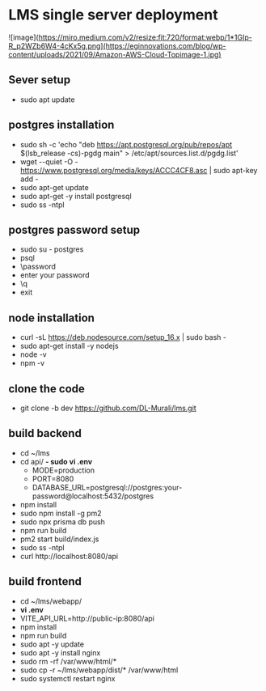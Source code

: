 # LMS single server deployment
![image](https://miro.medium.com/v2/resize:fit:720/format:webp/1*1GIp-R_p2WZb6W4-4cKx5g.png](https://eginnovations.com/blog/wp-content/uploads/2021/09/Amazon-AWS-Cloud-Topimage-1.jpg)
## Sever setup
- sudo apt update
## postgres installation
- sudo sh -c 'echo "deb https://apt.postgresql.org/pub/repos/apt $(lsb_release -cs)-pgdg main" > /etc/apt/sources.list.d/pgdg.list'
- wget --quiet -O - https://www.postgresql.org/media/keys/ACCC4CF8.asc | sudo apt-key add -
- sudo apt-get update
- sudo apt-get -y install postgresql
- sudo ss -ntpl
## postgres password setup
- sudo su - postgres
- psql
- \password
- enter your password
- \q
- exit
## node installation
- curl -sL https://deb.nodesource.com/setup_16.x | sudo bash -
- sudo apt-get install -y nodejs
- node -v
- npm -v
## clone the code
- git clone -b dev https://github.com/DL-Murali/lms.git
## build backend
- cd ~/lms
- cd api/
**- sudo vi .env**
  - MODE=production
  - PORT=8080
  - DATABASE_URL=postgresql://postgres:your-password@localhost:5432/postgres  
- npm install
- sudo npm install -g pm2
- sudo npx prisma db push
- npm run build
- pm2 start build/index.js
- sudo ss -ntpl
- curl http://localhost:8080/api
## build frontend
- cd ~/lms/webapp/
- **vi .env**
- VITE_API_URL=http://public-ip:8080/api  
- npm install
- npm run build
- sudo apt -y update
- sudo apt -y install nginx
- sudo rm -rf /var/www/html/*
- sudo cp -r ~/lms/webapp/dist/* /var/www/html
- sudo systemctl restart nginx 
